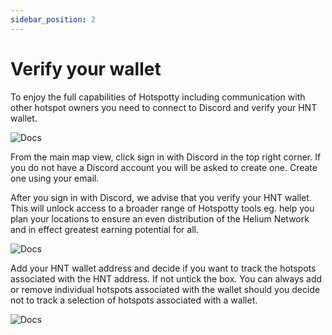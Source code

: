 ```yaml
---
sidebar_position: 2
---
```


# Verify your wallet

To enjoy the full capabilities of Hotspotty including communication with other hotspot owners you need to connect to Discord and verify your HNT wallet.

![Docs](/img/docs/getting-started/verify-your-wallet-111.png)

From the main map view, click sign in with Discord in the top right corner. If you do not have a Discord account you will be asked to create one. Create one using your email.

After you sign in with Discord, we advise that you verify your HNT wallet. This will unlock access to a broader range of Hotspotty tools eg. help you plan your locations to ensure an even distribution of the Helium Network and in effect greatest earning potential for all.

![Docs](/img/docs/getting-started/verify-your-wallet-3.png)

Add your HNT wallet address and decide if you want to track the hotspots associated with the HNT address. If not untick the box. You can always add or remove individual hotspots associated with the wallet should you decide not to track a selection of hotspots associated with a wallet.

![Docs](/img/docs/getting-started/verify-your-wallet-2.png)
